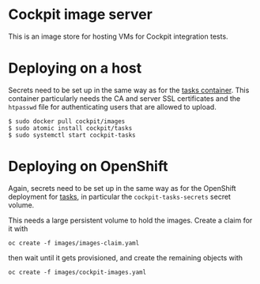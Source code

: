 # Cockpit image server

This is an image store for hosting VMs for Cockpit integration tests.

# Deploying on a host

Secrets need to be set up in the same way as for the
[tasks container](../tasks/README.md). This container particularly needs the CA
and server SSL certificates and the `htpasswd` file for authenticating users
that are allowed to upload.

    $ sudo docker pull cockpit/images
    $ sudo atomic install cockpit/tasks
    $ sudo systemctl start cockpit-tasks

# Deploying on OpenShift

Again, secrets need to be set up in the same way as for the OpenShift
deployment for [tasks](../tasks/README.md), in particular the
`cockpit-tasks-secrets` secret volume.

This needs a large persistent volume to hold the images. Create a claim for it
with

    oc create -f images/images-claim.yaml

then wait until it gets provisioned, and create the remaining objects with

    oc create -f images/cockpit-images.yaml
